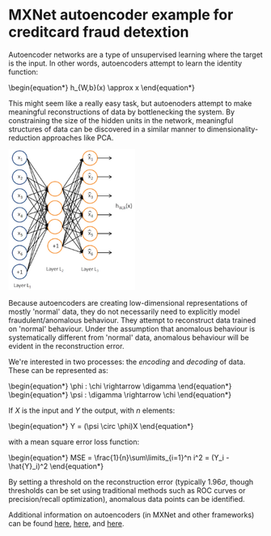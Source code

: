 # MXNet autoencoder example for creditcard fraud detextion

Autoencoder networks are a type of unsupervised learning where the target is the input. In other words, autoencoders attempt to learn the identity function:

\begin{equation*}
h_{W,b}(x) \approx x
\end{equation*}

This might seem like a really easy task, but autoenoders attempt to make meaningful reconstructions of data by bottlenecking the system. By constraining the size of the hidden units in the network, meaningful structures of data can be discovered in a similar manner to dimensionality-reduction approaches like PCA.

<img src="Autoencoder636.png" alt="Drawing" style="width: 250px;"/>

Because autoencoders are creating low-dimensional representations of mostly 'normal' data, they do not necessarily need to explicitly model fraudulent/anomalous behaviour. They attempt to reconstruct data trained on 'normal' behaviour. Under the assumption that anomalous behaviour is systematically different from 'normal' data, anomalous behaviour will be evident in the reconstruction error.

We're interested in two processes: the *encoding* and *decoding* of data. These can be represented as:

\begin{equation*}
\phi : \chi \rightarrow \digamma
\end{equation*}
\begin{equation*}
\psi : \digamma \rightarrow \chi
\end{equation*}

If $X$ is the input and $Y$ the output, with $n$ elements:

\begin{equation*}
Y = (\psi \circ \phi)X
\end{equation*}

with a mean square error loss function:

\begin{equation*}
MSE = \frac{1}{n}\sum\limits_{i=1}^n i^2 = (Y_i - \hat{Y}_i)^2
\end{equation*}

By setting a threshold on the reconstruction error (typically $1.96 \sigma$, though thresholds can be set using traditional methods such as ROC curves or precision/recall optimization), anomalous data points can be identified.

Additional information on autoencoders (in MXNet and other frameworks) can be found [here](https://github.com/apache/incubator-mxnet/tree/master/example/autoencoder), [here](https://www.oreilly.com/ideas/anomaly-detection-with-apache-mxnet), and [here](http://web.stanford.edu/class/cs294a/sparseAutoencoder_2011new.pdf).
